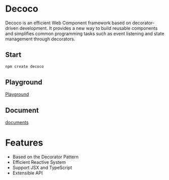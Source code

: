 # Decoco
Decoco is an efficient Web Component framework based on decorator-driven development. It provides a new way to build reusable components and simplifies common programming tasks such as event listening and state management through decorators.

## Start

```bash
npm create decoco
```

## Playground

[Playground](https://stackblitz.com/edit/vitejs-vite-cqddjnit?file=src%2FApp.tsx)

## Document

[documents](https://star-ll.github.io/Deco/)

# Features
- Based on the Decorator Pattern
- Efficient Reactive System
- Support JSX and TypeScript
- Extensible API